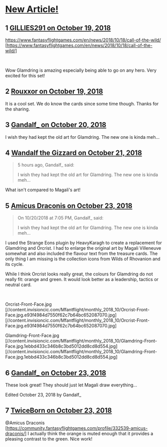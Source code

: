 # [New Article!](https://community.fantasyflightgames.com/topic/284836-new-article/)

## 1 [GILLIES291 on October 19, 2018](https://community.fantasyflightgames.com/topic/284836-new-article/?do=findComment&comment=3509165)

https://www.fantasyflightgames.com/en/news/2018/10/18/call-of-the-wild/ [https://www.fantasyflightgames.com/en/news/2018/10/18/call-of-the-wild/]

 

Wow Glamdring is amazing especially being able to go on any hero. Very excited for this set!

## 2 [Rouxxor on October 19, 2018](https://community.fantasyflightgames.com/topic/284836-new-article/?do=findComment&comment=3509183)

It is a cool set. We do know the cards since some time though. Thanks for the sharing.

## 3 [Gandalf_ on October 20, 2018](https://community.fantasyflightgames.com/topic/284836-new-article/?do=findComment&comment=3509695)

I wish they had kept the old art for Glamdring. The new one is kinda meh... 

## 4 [Wandalf the Gizzard on October 21, 2018](https://community.fantasyflightgames.com/topic/284836-new-article/?do=findComment&comment=3509895)

> 5 hours ago, Gandalf_ said:
> 
> I wish they had kept the old art for Glamdring. The new one is kinda meh... 

What isn't compared to Magali's art!

## 5 [Amicus Draconis on October 23, 2018](https://community.fantasyflightgames.com/topic/284836-new-article/?do=findComment&comment=3512131)

> On 10/20/2018 at 7:05 PM, Gandalf_ said:
> 
> I wish they had kept the old art for Glamdring. The new one is kinda meh... 

I used the Strange Eons plugin by HeavyKaragh to create a replacement for Glamdring and Orcrist. I had to enlarge the original art by Magali Villeneuve somewhat and also included the flavour text from the treasure cards. The only thing I am missing is the collection icons from Wilds of Rhovanion and its cycle.

While I think Orcrist looks really great, the colours for Glamdring do not really fit: orange and green. It would look better as a leadership, tactics or neutral card.

 

Orcrist-Front-Face.jpg [//content.invisioncic.com/Mfantflight/monthly_2018_10/Orcrist-Front-Face.jpg.e93f4984d7550f62c7b64bc652087070.jpg] [//content.invisioncic.com/Mfantflight/monthly_2018_10/Orcrist-Front-Face.jpg.e93f4984d7550f62c7b64bc652087070.jpg]

Glamdring-Front-Face.jpg [//content.invisioncic.com/Mfantflight/monthly_2018_10/Glamdring-Front-Face.jpg.1ebbd433c346b8c3bd5012dd8cd8d554.jpg] [//content.invisioncic.com/Mfantflight/monthly_2018_10/Glamdring-Front-Face.jpg.1ebbd433c346b8c3bd5012dd8cd8d554.jpg]

## 6 [Gandalf_ on October 23, 2018](https://community.fantasyflightgames.com/topic/284836-new-article/?do=findComment&comment=3512269)

These look great! They should just let Magali draw everything... 

Edited October 23, 2018 by Gandalf_

## 7 [TwiceBorn on October 23, 2018](https://community.fantasyflightgames.com/topic/284836-new-article/?do=findComment&comment=3512398)

@Amicus Draconis [https://community.fantasyflightgames.com/profile/332539-amicus-draconis/] I actually think the orange is muted enough that it provides a pleasing contrast to the green. Nice work!

